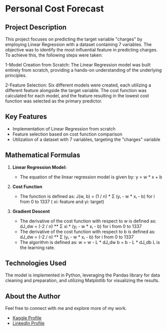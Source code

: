 # Personal Cost Forecast

## Project Description
This project focuses on predicting the target variable "charges" by employing Linear Regression with a dataset containing 7 variables. The objective was to identify the most influential feature in predicting charges. To achieve this, the following steps were taken:

1-Model Creation from Scratch:
The Linear Regression model was built entirely from scratch, providing a hands-on understanding of the underlying principles.

2-Feature Selection:
Six different models were created, each utilizing a different feature alongside the target variable. The cost function was calculated for each model, and the feature resulting in the lowest cost function was selected as the primary predictor.

## Key Features
- Implementation of Linear Regression from scratch
- Feature selection based on cost function comparison
- Utilization of a dataset with 7 variables, targeting the "charges" variable

## Mathematical Formulas
1. **Linear Regression Model:**
   - The equation of the linear regression model is given by:
      y = w * x + b 

2. **Cost Function**
   - The function is defined as:
      J(w, b) = (1 / n) * Σ (yᵢ - w * xᵢ - b)   for i from 0 to 1337 ( xi: feature and yi: target) 

3. **Gradient Descent**
   - The derivative of the cost function with respect to w is defined as:
      dJ_dw = (-2 / n) ** Σ xi * (yᵢ - w * xᵢ - b)   for i from 0 to 1337 
   - The derivative of the cost function with respect to b is defined as:
      dJ_dw = (-2 / n) ** Σ (yᵢ - w * xᵢ - b)   for i from 0 to 1337 
   - The algorithm is defined as:
      w = w - L * dJ_dw 
      b = b - L * dJ_db 
     L is the learning rate.

## Technologies Used
The model is implemented in Python, leveraging the Pandas library for data cleaning and preparation, and utilizing Matplotlib for visualizing the results.
     
## About the Author
Feel free to connect with me and explore more of my work.

- [Kaggle Profile](https://www.kaggle.com/badrlakhal)
- [LinkedIn Profile](https://www.linkedin.com/in/badr-lakhal-721603276/)












